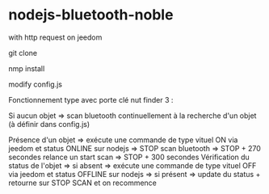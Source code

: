 # nodejs-bluetooth-noble
with http request on jeedom

git clone

nmp install

modify config.js

Fonctionnement type avec porte clé nut finder 3 :

Si aucun objet => scan bluetooth continuellement à la recherche d'un objet (à définir dans config.js)

Présence d'un objet => exécute une commande de type vituel ON via jeedom et status ONLINE sur nodejs
  => STOP scan bluetooth
  => STOP + 270 secondes relance un start scan
  => STOP + 300 secondes Vérification du status de l'objet
    => si absent => exécute une commande de type vituel OFF via jeedom et status OFFLINE sur nodejs
    => si présent => update du status + retourne sur STOP SCAN et on recommence



